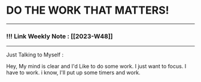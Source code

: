 
# DO THE WORK THAT MATTERS!

--- 
### !!! Link Weekly Note : [[2023-W48]]
---

Just Talking to Myself : 

Hey, My mind is clear and I'd Like to do some work. I just want to focus. 
I have to work. i know, I'll put up some timers and work. 







